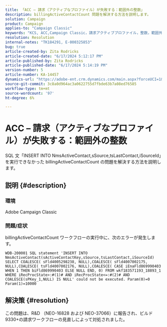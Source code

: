 ```yaml
---
title: 「ACC – 請求（アクティブなプロファイル）が失敗する：範囲外の整数」
description: billingActiveContactCount 問題を解決する方法を説明します。
solution: Campaign
product: Campaign
applies-to: "Campaign Classic"
keywords: "KCS, ACC,Campaign Classic，請求アクティブプロファイル，整数，範囲外"
resolution: Resolution
internal-notes: "TK184291, E-000325853"
bug: true
article-created-by: Zita Rodricks
article-created-date: "6/17/2024 5:12:17 PM"
article-published-by: Zita Rodricks
article-published-date: "6/17/2024 5:14:19 PM"
version-number: 5
article-number: KA-14457
dynamics-url: "https://adobe-ent.crm.dynamics.com/main.aspx?forceUCI=1&pagetype=entityrecord&etn=knowledgearticle&id=881f9bbd-cc2c-ef11-840a-002248084fbb"
source-git-commit: 3c8a0d964ac3a0622755d7fbde63b7a08ed76585
workflow-type: tm+mt
source-wordcount: '97'
ht-degree: 6%

---
```


# ACC – 請求（アクティブなプロファイル）が失敗する：範囲外の整数


SQL 文「INSERT INTO NmsActiveContact,sSource,tsLastContact,iSourceId」を実行できなかった billingActiveContactCount の問題を解決する方法を説明します。

## 説明 {#description}


### 環境

Adobe Campaign Classic

### 問題/症状

billingActiveContactCount ワークフローの実行中に、次のエラーが発生します。

`WDB-200001 SQL statement 'INSERT INTO NmsActiveContact(sActiveContactKey,sSource,tsLastContact,iSourceId) SELECT COALESCE( sFld4005298238, NULL),COALESCE( sFld4007002175, NULL),COALESCE( tsFld4007002176, NULL),COALESCE( CASE iEnaFld869990403 WHEN 1 THEN biFld869990403 ELSE NULL END, 0) FROM wkf183571193_18893_1 WHERE iRecProcState>:#(1)# AND iRecProcState<=:#(2)# AND COALESCE(sPKey_1,NULL) IS NULL' could not be executed. Param(0)=0 Param(1)=10000`


## 解決策 {#resolution}


この問題は、R&amp;D （NEO-16828 および NEO-37066）に報告され、ビルド 9330+の請求ワークフローの見直しによって対処されました。
